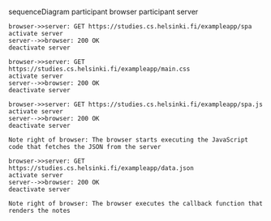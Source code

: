 sequenceDiagram
    participant browser
    participant server

    browser->>server: GET https://studies.cs.helsinki.fi/exampleapp/spa
    activate server
    server-->>browser: 200 OK
    deactivate server

    browser->>server: GET https://studies.cs.helsinki.fi/exampleapp/main.css
    activate server
    server-->>browser: 200 OK
    deactivate server

    browser->>server: GET https://studies.cs.helsinki.fi/exampleapp/spa.js
    activate server
    server-->>browser: 200 OK
    deactivate server

    Note right of browser: The browser starts executing the JavaScript code that fetches the JSON from the server

    browser->>server: GET https://studies.cs.helsinki.fi/exampleapp/data.json
    activate server
    server-->>browser: 200 OK
    deactivate server

    Note right of browser: The browser executes the callback function that renders the notes
